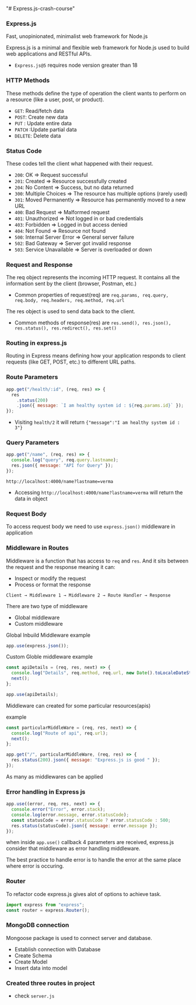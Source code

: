 "# Express.js-crash-course"

### Express.js

Fast, unopinionated, minimalist web framework for Node.js

Express.js is a minimal and flexible web framework for Node.js used to build web applications and RESTful APIs.

- `Express.js@5` requires node version greater than 18

### HTTP Methods

These methods define the type of operation the client wants to perform on a resource (like a user, post, or product).

- `GET`: Read/fetch data
- `POST`: Create new data
- `PUT` : Update entire data
- `PATCH` :Update partial data
- `DELETE`: Delete data

### Status Code

These codes tell the client what happened with their request.

- `200`: OK => Request successful
- `201`: Created => Resource successfully created
- `204`: No Content => Success, but no data returned
- `300`: Multiple Choices => The resource has multiple options (rarely used)
- `301`: Moved Permanently => Resource has permanently moved to a new URL
- `400`: Bad Request => Malformed request
- `401`: Unauthorized => Not logged in or bad credentials
- `403`: Forbidden => Logged in but access denied
- `404`: Not Found => Resource not found
- `500`: Internal Server Error => General server failure
- `502`: Bad Gateway => Server got invalid response
- `503`: Service Unavailable => Server is overloaded or down

### Request and Response

The req object represents the incoming HTTP request.
It contains all the information sent by the client (browser, Postman, etc.)

- Common properties of request(req) are `req.params, req.query, req.body, req.headers, req.method, req.url`

The res object is used to send data back to the client.

- Common methods of response(res) are `res.send(), res.json(), res.status(), res.redirect(), res.set()`

### Routing in express.js

Routing in Express means defining how your application responds to client requests (like GET, POST, etc.) to different URL paths.

### Route Parameters

```js
app.get("/health/:id", (req, res) => {
  res
    .status(200)
    .json({ message: `I am healthy system id : ${req.params.id}` });
});
```

- Visiting `health/2` it will return `{"message":"I am healthy system id : 3"}`

### Query Parameters

```js
app.get("/name", (req, res) => {
  console.log("query", req.query.lastname);
  res.json({ message: "API for Query" });
});
```

```
http://localhost:4000/name?lastname=verma
```

- Accessing `http://localhost:4000/name?lastname=verma` will return the data in object

### Request Body

To access request body we need to use `express.json()` middleware in application

### Middleware in Routes

Middleware is a function that has access to `req` and `res`.
And it sits between the request and the response meaning it can:

- Inspect or modify the request
- Process or format the response

`Client → Middleware 1 → Middleware 2 → Route Handler → Response`

There are two type of middleware

- Global middleware
- Custom middleware

Global Inbuild Middleware example

```js
app.use(express.json());
```

Custom Globle middleware example

```js
const apiDetails = (req, res, next) => {
  console.log("Details", req.method, req.url, new Date().toLocaleDateString());
  next();
};

app.use(apiDetails);
```

Middleware can created for some particular resources(apis)

example

```js
const particularMiddleWare = (req, res, next) => {
  console.log("Route of api", req.url);
  next();
};

app.get("/", particularMiddleWare, (req, res) => {
  res.status(200).json({ message: "Express.js is good " });
});
```

As many as middlewares can be applied

### Error handling in Express js

```js
app.use((error, req, res, next) => {
  console.error("Error", error.stack);
  console.log(error.message, error.statusCode);
  const statusCode = error.statusCode ? error.statusCode : 500;
  res.status(statusCode).json({ message: error.message });
});
```

when inside `app.use()` callback 4 parameters are received, express.js consider that middleware as error handling middleware.

The best practice to handle error is to handle the error at the same place where error is occuring.

### Router

To refactor code express.js gives alot of options to achieve task.

```js
import express from "express";
const router = express.Router();
```

### MongoDB connection

Mongoose package is used to connect server and database.

- Establish connection with Database
- Create Schema
- Create Model
- Insert data into model

### Created three routes in project

- check `server.js`
